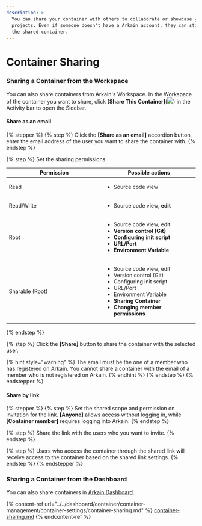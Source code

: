 ```yaml
---
description: >-
  You can share your container with others to collaborate or showcase your
  projects. Even if someone doesn't have a Arkain account, they can still access
  the shared container.
---
```


# Container Sharing

### Sharing a Container from the Workspace <a href="#sharing-a-container-from-the-workspace" id="sharing-a-container-from-the-workspace"></a>

You can also share containers from Arkain's Workspace. In the Workspace of the container you want to share, click **\[Share This Container]**(![](<../../../.gitbook/assets/스크린샷 2025-03-08 오후 3.55.49.png>)) in the Activity bar to open the Sidebar.

#### **Share as an email**

{% stepper %}
{% step %}
Click the **\[Share as an email]** accordion button, enter the email address of the user you want to share the container with.
{% endstep %}

{% step %}
Set the sharing permissions.

<table><thead><tr><th width="241">Permission</th><th>Possible actions</th></tr></thead><tbody><tr><td>Read</td><td><ul><li>Source code view</li></ul></td></tr><tr><td>Read/Write</td><td><ul><li>Source code view, <strong>edit</strong></li></ul></td></tr><tr><td>Root</td><td><ul><li>Source code view, edit</li><li><strong>Version control (Git)</strong></li><li><strong>Configuring init script</strong></li><li><strong>URL/Port</strong></li><li><strong>Environment Variable</strong></li></ul></td></tr><tr><td>Sharable (Root)</td><td><ul><li>Source code view, edit</li><li>Version control (Git)</li><li>Configuring init script</li><li>URL/Port</li><li>Environment Variable</li><li><strong>Sharing Container</strong></li><li><strong>Changing member permissions</strong></li></ul></td></tr></tbody></table>
{% endstep %}

{% step %}
Click the **\[Share]** button to share the container with the selected user.

{% hint style="warning" %}
The email must be the one of a member who has registered on Arkain. You cannot share a container with the email of a member who is not registered on Arkain.
{% endhint %}
{% endstep %}
{% endstepper %}

#### **Share by link**

{% stepper %}
{% step %}
Set the shared scope and permission on invitation for the link. **\[Anyone]** allows access without logging in, while **\[Container member]** requires logging into Arkain.
{% endstep %}

{% step %}
Share the link with the users who you want to invite.
{% endstep %}

{% step %}
Users who access the container through the shared link will receive access to the container based on the shared link settings.
{% endstep %}
{% endstepper %}

### Sharing a Container from the Dashboard <a href="#sharing-a-container-from-the-workspace" id="sharing-a-container-from-the-workspace"></a>

You can also share containers in [Arkain Dashboard](https://arkain.io/my/dashboard).

{% content-ref url="../../dashboard/container/container-management/container-settings/container-sharing.md" %}
[container-sharing.md](../../dashboard/container/container-management/container-settings/container-sharing.md)
{% endcontent-ref %}
